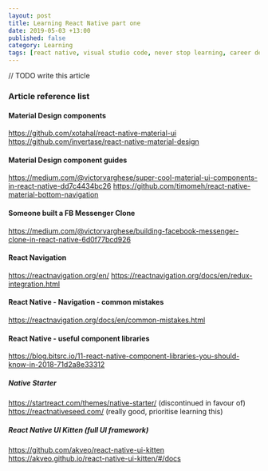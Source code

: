 ```yaml
---
layout: post
title: Learning React Native part one
date: 2019-05-03 +13:00
published: false
category: Learning
tags: [react native, visual studio code, never stop learning, career development, typescript]
---
```


// TODO write this article


### Article reference list


#### Material Design components

https://github.com/xotahal/react-native-material-ui
https://github.com/invertase/react-native-material-design


#### Material Design component guides

https://medium.com/@victorvarghese/super-cool-material-ui-components-in-react-native-dd7c4434bc26
https://github.com/timomeh/react-native-material-bottom-navigation


#### Someone built a FB Messenger Clone

https://medium.com/@victorvarghese/building-facebook-messenger-clone-in-react-native-6d0f77bcd926


#### React Navigation

https://reactnavigation.org/en/
https://reactnavigation.org/docs/en/redux-integration.html


#### React Native - Navigation - common mistakes

https://reactnavigation.org/docs/en/common-mistakes.html


#### React Native - useful component libraries

https://blog.bitsrc.io/11-react-native-component-libraries-you-should-know-in-2018-71d2a8e33312

##### Native Starter

https://startreact.com/themes/native-starter/ (discontinued in favour of)
https://reactnativeseed.com/ (really good, prioritise learning this)

##### React Native UI Kitten (full UI framework)

https://github.com/akveo/react-native-ui-kitten
https://akveo.github.io/react-native-ui-kitten/#/docs

